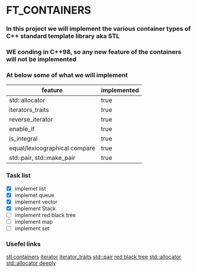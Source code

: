 # FT_CONTAINERS
### In this project we will implement the various container types of C++ standard template library aka STL
### WE conding in C++98, so any new feature of the containers will not be implemented

### At below some of what we will implement
feature | implemented
------- | -----------
std::allocator | true
iterators_traits | true
reverse_iterator | true
enable_if | true
is_integral | true
equal/lexicographical compare | true
std::pair, std::make_pair | true

### Task list
- [x] implemet list
- [x] implemet queue
- [x] implement vector
- [x] implement Stack
- [ ] implement red black tree
- [ ] implement map
- [ ] implement set

### Usefel links
[stl containers](https://www.cplusplus.com/reference/stl/)
[iterator](https://www.cplusplus.com/reference/iterator/iterator/?kw=iterator)
[iterator_traits](https://www.cplusplus.com/reference/iterator/iterator_traits/?kw=iterator_traits)
[std::pair](https://www.cplusplus.com/reference/utility/pair/?kw=pair)
[red black tree](https://www.codesdope.com/course/data-structures-red-black-trees/)
[std::allocator](https://www.cplusplus.com/reference/memory/allocator/?kw=allocator)
[std::allocator deeply](http://www.open-std.org/jtc1/sc22/wg21/docs/papers/2016/p0310r0.pdf)


